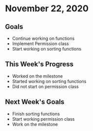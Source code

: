 # November 22, 2020

## Goals
* Continue working on functions
* Implement Permission class
* Start working on sorting functions

## This Week's Progress
* Worked on the milestone
* Started working on sorting functions
* Did not start on permission class
## Next Week's Goals
* Finish sorting functions
* Start working permission class
* Work on the milestone